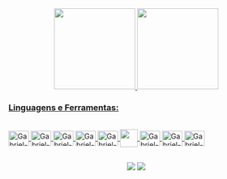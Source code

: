<div align="center">
  <a href="https://github.com/gabrielcnt">
  <img height="160em" src="https://github-readme-stats.vercel.app/api?username=gabrielcnt&show_icons=true&theme=vision-friendly-dark&include_all_commits=true&count_private=true"/>
  <img height="160em" src="https://github-readme-stats.vercel.app/api/top-langs/?username=gabrielcnt&layout=compact&langs_count=7&theme=vision-friendly-dark"/>
</div>
  
### Linguagens e Ferramentas:

<div style="display: inline_block"><br>
  <img align="center" alt="Gabriel-HTML" height="30" width="40" src="https://cdn.jsdelivr.net/gh/devicons/devicon/icons/html5/html5-original.svg">
  <img align="center" alt="Gabriel-CSS" height="30" width="40" src="https://cdn.jsdelivr.net/gh/devicons/devicon/icons/css3/css3-original.svg">
  <img align="center" alt="Gabriel-JS" height="30" width="40" src="https://cdn.jsdelivr.net/gh/devicons/devicon/icons/javascript/javascript-original.svg">
  <img align="center" alt="Gabriel-VSCode" height="30" width="40" src="https://cdn.jsdelivr.net/gh/devicons/devicon/icons/visualstudio/visualstudio-plain.svg">
  <img align="center" alt="Gabriel-Git" height="30" width="40" src="https://cdn.jsdelivr.net/gh/devicons/devicon/icons/git/git-original.svg">
  <img align="center" alt="Gabriel-GitHub" height="35" width="35" src="https://user-images.githubusercontent.com/104032202/185528210-64bc3515-1ccd-4b07-8da6-15ab74e93c61.png" style="color: #fff;">
  <img align="center" alt="Gabriel-FLASK" height="30" width="40"  src="https://cdn.jsdelivr.net/gh/devicons/devicon@latest/icons/flask/flask-original-wordmark.svg">
  <img align="center" alt="Gabriel-PYTHON" height="30" width="40"  src="https://cdn.jsdelivr.net/gh/devicons/devicon@latest/icons/python/python-original-wordmark.svg">
  <img align="center" alt="Gabriel-PYTHON" height="30" width="40"  src="https://cdn.jsdelivr.net/gh/devicons/devicon@latest/devicon.min.css">
          
  
</div>
  
##

<div align="center"> 
 <a href="https://mailto:gabrielcnt96@gmail.com""_blank"><img src="https://img.shields.io/badge/Gmail-D14836?style=for-the-badge&logo=gmail&logoColor=white"></a>
  <a href="https://www.linkedin.com/in/gabriel-vieira-4bbb01362/" target="_blank"><img src="https://img.shields.io/badge/LinkedIn-0A66C2.svg?style=for-the-badge&logo=LinkedIn&logoColor=white"></a>
 
</div>
